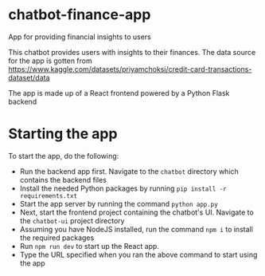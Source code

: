 # chatbot-finance-app
App for providing financial insights to users

This chatbot provides users with insights to their finances. The data source for the app is gotten from https://www.kaggle.com/datasets/priyamchoksi/credit-card-transactions-dataset/data

The app is made up of a React frontend powered by a Python Flask backend

# Starting the app
To start the app, do the following:

- Run the backend app first. Navigate to the `chatbot` directory which contains the backend files
- Install the needed Python packages by running `pip install -r requirements.txt`
- Start the app server by running the command `python app.py`
- Next, start the frontend project containing the chatbot's UI. Navigate to the `chatbot-ui` project directory
- Assuming you have NodeJS installed, run the command `npm i` to install the required packages
- Run `npm run dev` to start up the React app.
- Type the URL specified when you ran the above command to start using the app

